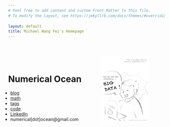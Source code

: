 ```yaml
---
# Feel free to add content and custom Front Matter to this file.
# To modify the layout, see https://jekyllrb.com/docs/themes/#overriding-theme-defaults

layout: default
title: Michael Wang Fei's Homepage
---
```


<header>
<meta name="description" content="Numerical Ocean; author: Michael WANG Fei">
<link rel="stylesheet" href="{{ "/css/main.css" | prepend: site.baseurl }}">
</header>

<body>
	<div id='landing'>
		<div id='landing-left' style="width:60%; float:left">
		<br>
		<h1>Numerical Ocean</h1>
		<ul id='links' style="padding-left:7px">
			<li>
				<a href='/blog'>blog</a>
			</li>
            <li>
				<a href='/math'>math</a>
			</li>
			<li>
				<a href='/tags'>tags</a>
			</li>
			<li>
				<a href='https://github.com/oceanumeric' target='_blank'>code</a>
			</li>
            <li>
            <a href='https://www.linkedin.com/in/fei-michael-wang-b4252159/' target='_blank'>LinkedIn</a>
            </li>
			<li id='contact'>
				numerical[dot]ocean@gmail.com
			</li>
		</ul>
		</div>
		<div id='landing-right'>
		<img src="/images/Drawing-Michael-Data.jpg" style="width:30%" alt='homepage-image-BIG-DATA'>
		</div>
	</div>
</body>